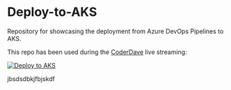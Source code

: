 # Deploy-to-AKS

Repository for showcasing the deployment from Azure DevOps Pipelines to AKS.

This repo has been used during the [CoderDave](https://youtube.com/CoderDave) live streaming:

[![Deploy to AKS](https://img.youtube.com/vi/4Oa5HneTuKs/0.jpg)](https://youtu.be/4Oa5HneTuKso)

jbsdsdbkjfbjskdf
